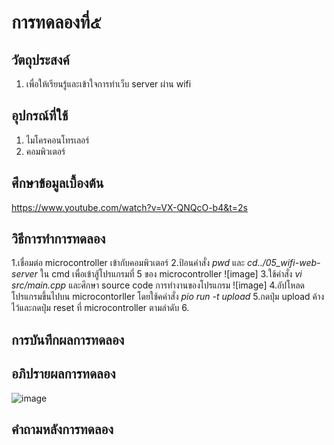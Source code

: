 # การทดลองที่๕

## วัตถุประสงค์
1. เพื่อให้เรียนรู้และเข้าใจการทำเว็บ server ผ่าน wifi

## อุปกรณ์ที่ใช้
1. ไมโครคอนโทรเลอร์
2. คอมพิวเตอร์

## ศึกษาข้อมูลเบื้องต้น

https://www.youtube.com/watch?v=VX-QNQcO-b4&t=2s

## วิธีการทำการทดลอง

1.เชื่อมต่อ microcontroller เข้ากับคอมพิวเตอร์
2.ป้อนคำสั่ง _pwd_ และ _cd../05_wifi-web-server_ ใน cmd เพื่อเข้าสู้โปรแกรมที่ 5 ของ microcontroller
![image]
3.ใช้คำสั่ง _vi src/main.cpp_ และศึกษา source code การทำงานของโปรแกรม
![image]
4.อัปโหลดโปรแกรมขึ้นไปบน microcontorller โดยใช้คคำสั่ง _pio run -t upload_
5.กดปุ่ม upload ค้างไว้และกดปุ่ม reset ที่ microcontroller ตามลำดับ
6.

## การบันทึกผลการทดลอง

## อภิปรายผลการทดลอง
![image](https://user-images.githubusercontent.com/80879398/112237535-74964700-8c75-11eb-81a9-a11368be6556.png)

## คำถามหลังการทดลอง
